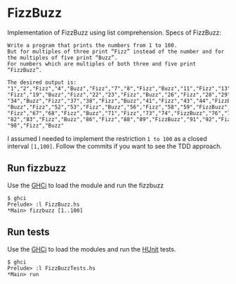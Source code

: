 # FizzBuzz
Implementation of FizzBuzz using list comprehension. Specs of FizzBuzz:

```
Write a program that prints the numbers from 1 to 100.
But for multiples of three print “Fizz” instead of the number and for the multiples of five print “Buzz”.
For numbers which are multiples of both three and five print “FizzBuzz”.

The desired output is:
"1","2","Fizz","4","Buzz","Fizz","7","8","Fizz","Buzz","11","Fizz","13","14","FizzBuzz","16","17",
"Fizz","19","Buzz","Fizz","22","23","Fizz","Buzz","26","Fizz","28","29","FizzBuzz","31","32","Fizz",
"34","Buzz","Fizz","37","38","Fizz","Buzz","41","Fizz","43","44","FizzBuzz","46","47","Fizz","49",
"Buzz","Fizz","52","53","Fizz","Buzz","56","Fizz","58","59","FizzBuzz","61","62","Fizz","64","Buzz",
"Fizz","67","68","Fizz","Buzz","71","Fizz","73","74","FizzBuzz","76","77","Fizz","79","Buzz","Fizz",
"82","83","Fizz","Buzz","86","Fizz","88","89","FizzBuzz","91","92","Fizz","94","Buzz","Fizz","97",
"98","Fizz","Buzz"
```

I assumed I needed to implement the restriction `1 to 100` as a closed interval `[1,100]`. Follow the commits if you want to see the TDD approach.

## Run fizzbuzz
Use the [GHCi](http://downloads.haskell.org/~ghc/latest/docs/html/users_guide/ghci.html) to load the module and run the fizzbuzz
```
$ ghci
Prelude> :l FizzBuzz.hs
*Main> fizzbuzz [1..100]
```


## Run tests
Use the [GHCi](http://downloads.haskell.org/~ghc/latest/docs/html/users_guide/ghci.html) to load the modules and run the [HUnit](https://wiki.haskell.org/HUnit_1.0_User%27s_Guide) tests.

```
$ ghci
Prelude> :l FizzBuzzTests.hs
*Main> run
```